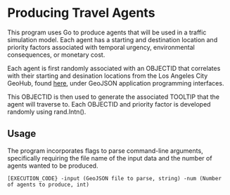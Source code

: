 #   Producing Travel Agents
This program uses Go to produce agents that will be used in a traffic simulation model.
Each agent has a starting and destination location and priority factors associated with temporal urgency, environmental consequences, or monetary cost.

Each agent is first randomly associated with an OBJECTID that correlates with their starting and desination locations from the Los Angeles City GeoHub, found [here](http://geohub.lacity.org/datasets/0372aa1fb42a4e29adb9caadcfb210bb_9), under GeoJSON application programming interfaces.

This OBJECTID is then used to generate the associated TOOLTIP that the agent will traverse to.
Each OBJECTID and priority factor is developed randomly using rand.Intn().

## Usage
 The program incorporates flags to parse command-line arguments, specifically requiring the file name of the input data and the number of agents wanted to be produced.
 
 ```
[EXECUTION_CODE} -input (GeoJSON file to parse, string) -num (Number of agents to produce, int)
  
```
